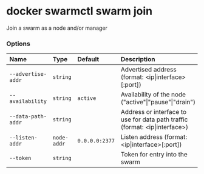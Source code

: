 # docker swarmctl swarm join

<!---MARKER_GEN_START-->
Join a swarm as a node and/or manager

### Options

| Name               | Type        | Default        | Description                                                                 |
|:-------------------|:------------|:---------------|:----------------------------------------------------------------------------|
| `--advertise-addr` | `string`    |                | Advertised address (format: <ip\|interface>[:port])                         |
| `--availability`   | `string`    | `active`       | Availability of the node ("active"\|"pause"\|"drain")                       |
| `--data-path-addr` | `string`    |                | Address or interface to use for data path traffic (format: <ip\|interface>) |
| `--listen-addr`    | `node-addr` | `0.0.0.0:2377` | Listen address (format: <ip\|interface>[:port])                             |
| `--token`          | `string`    |                | Token for entry into the swarm                                              |


<!---MARKER_GEN_END-->

